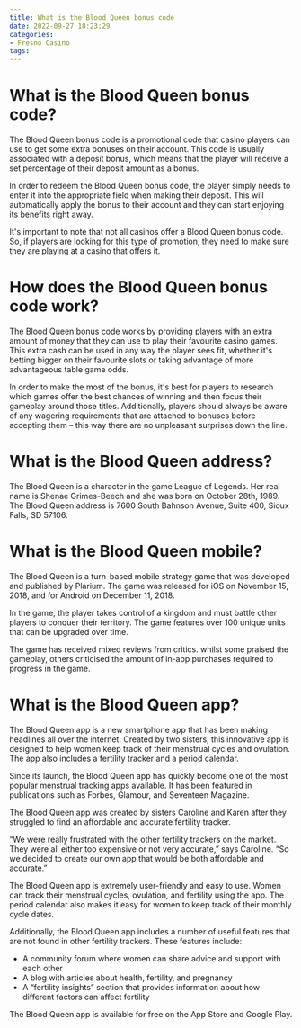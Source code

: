 ```yaml
---
title: What is the Blood Queen bonus code
date: 2022-09-27 18:23:29
categories:
- Fresno Casino
tags:
---
```



#  What is the Blood Queen bonus code?

The Blood Queen bonus code is a promotional code that casino players can use to get some extra bonuses on their account. This code is usually associated with a deposit bonus, which means that the player will receive a set percentage of their deposit amount as a bonus.

In order to redeem the Blood Queen bonus code, the player simply needs to enter it into the appropriate field when making their deposit. This will automatically apply the bonus to their account and they can start enjoying its benefits right away.

It's important to note that not all casinos offer a Blood Queen bonus code. So, if players are looking for this type of promotion, they need to make sure they are playing at a casino that offers it.

# How does the Blood Queen bonus code work?

The Blood Queen bonus code works by providing players with an extra amount of money that they can use to play their favourite casino games. This extra cash can be used in any way the player sees fit, whether it's betting bigger on their favourite slots or taking advantage of more advantageous table game odds.

In order to make the most of the bonus, it's best for players to research which games offer the best chances of winning and then focus their gameplay around those titles. Additionally, players should always be aware of any wagering requirements that are attached to bonuses before accepting them – this way there are no unpleasant surprises down the line.

#  What is the Blood Queen address?

The Blood Queen is a character in the game League of Legends. Her real name is Shenae Grimes-Beech and she was born on October 28th, 1989. The Blood Queen address is 7600 South Bahnson Avenue, Suite 400, Sioux Falls, SD 57106.

#  What is the Blood Queen mobile?

The Blood Queen is a turn-based mobile strategy game that was developed and published by Plarium. The game was released for iOS on November 15, 2018, and for Android on December 11, 2018.

In the game, the player takes control of a kingdom and must battle other players to conquer their territory. The game features over 100 unique units that can be upgraded over time. 

The game has received mixed reviews from critics. whilst some praised the gameplay, others criticised the amount of in-app purchases required to progress in the game.

#  What is the Blood Queen app?

The Blood Queen app is a new smartphone app that has been making headlines all over the internet. Created by two sisters, this innovative app is designed to help women keep track of their menstrual cycles and ovulation. The app also includes a fertility tracker and a period calendar.

Since its launch, the Blood Queen app has quickly become one of the most popular menstrual tracking apps available. It has been featured in publications such as Forbes, Glamour, and Seventeen Magazine.

The Blood Queen app was created by sisters Caroline and Karen after they struggled to find an affordable and accurate fertility tracker.

“We were really frustrated with the other fertility trackers on the market. They were all either too expensive or not very accurate,” says Caroline. “So we decided to create our own app that would be both affordable and accurate.”

The Blood Queen app is extremely user-friendly and easy to use. Women can track their menstrual cycles, ovulation, and fertility using the app. The period calendar also makes it easy for women to keep track of their monthly cycle dates.

Additionally, the Blood Queen app includes a number of useful features that are not found in other fertility trackers. These features include:

- A community forum where women can share advice and support with each other
- A blog with articles about health, fertility, and pregnancy
- A “fertility insights” section that provides information about how different factors can affect fertility

The Blood Queen app is available for free on the App Store and Google Play.